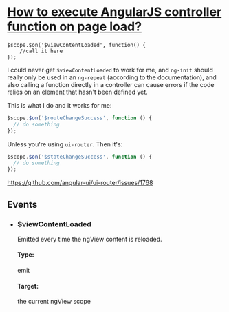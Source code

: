 # [How to execute AngularJS controller function on page load?](https://stackoverflow.com/questions/15458609/how-to-execute-angularjs-controller-function-on-page-load)



```JS
$scope.$on('$viewContentLoaded', function() {
    //call it here
});
```

I could never get `$viewContentLoaded` to work for me, and `ng-init` should really only be used in an `ng-repeat` (according to the documentation), and also calling a function directly in a controller can cause errors if the code relies on an element that hasn't been defined yet.

This is what I do and it works for me:

```js
$scope.$on('$routeChangeSuccess', function () {
  // do something
});
```

Unless you're using `ui-router`. Then it's:

```js
$scope.$on('$stateChangeSuccess', function () {
  // do something
});
```

https://github.com/angular-ui/ui-router/issues/1768

## Events

- ### $viewContentLoaded

  Emitted every time the ngView content is reloaded.

  #### Type:

  emit

  #### Target:

  the current ngView scope